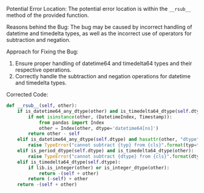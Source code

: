 Potential Error Location: 
The potential error location is within the `__rsub__` method of the provided function.

Reasons behind the Bug:
The bug may be caused by incorrect handling of datetime and timedelta types, as well as the incorrect use of operators for subtraction and negation.

Approach for Fixing the Bug:
1. Ensure proper handling of datetime64 and timedelta64 types and their respective operations.
2. Correctly handle the subtraction and negation operations for datetime and timedelta types.

Corrected Code:
```python
def __rsub__(self, other):
    if is_datetime64_any_dtype(other) and is_timedelta64_dtype(self.dtype):
        if not isinstance(other, (DatetimeIndex, Timestamp)):
            from pandas import Index
            other = Index(other, dtype='datetime64[ns]')
        return other - self
    elif is_datetime64_any_dtype(self.dtype) and hasattr(other, "dtype") and not is_datetime64_any_dtype(other.dtype):
        raise TypeError("cannot subtract {typ} from {cls}".format(typ=type(other).__name__, cls=type(self).__name__))
    elif is_period_dtype(self.dtype) and is_timedelta64_dtype(other):
        raise TypeError("cannot subtract {dtype} from {cls}".format(dtype=other.dtype, cls=type(self).__name__))
    elif is_timedelta64_dtype(self.dtype):
        if lib.is_integer(other) or is_integer_dtype(other):
            return -(self + other)
        return (-self) + other
    return -(self + other)
```